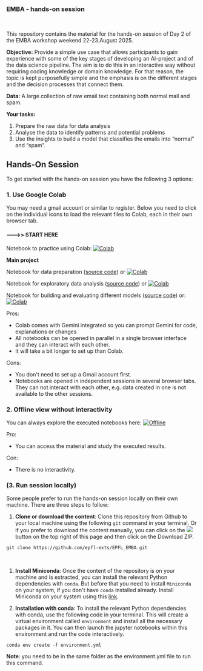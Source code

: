 ### EMBA - hands-on session

&nbsp;
&nbsp;

This repository contains the material for the hands-on session of Day 2 of the EMBA workshop weekend 22-23.August 2025.


**Objective:** Provide a simple use case that allows participants to gain experience with some of the key stages of developing an AI-project and of the data science pipeline. The aim is to do this in an interactive way without requiring coding knowledge or domain knowledge. For that reason, the topic is kept purposefully simple and the emphasis is on the different stages and the decision processes that connect them.  

**Data:**  A large collection of raw email text containing both normal mail and spam.

**Your tasks:** 
1. Prepare the raw data for data analysis
2. Analyse the data to identify patterns and potential problems
3. Use the insights to build a model that classifies the emails into “normal” and “spam”. 


## Hands-On Session

To get started with the hands-on session you have the following 3 options:

### 1. Use Google Colab   

You may need a gmail account or similar to register. Below you need to click on the individual icons to load the relevant files to Colab, each in their own browser tab.

#### --->> START HERE 
Notebook to practice using Colab:
[![Colab](https://colab.research.google.com/assets/colab-badge.svg)](https://colab.research.google.com/github/epfl-exts/EPFL_EMBA/blob/main/notebooks/colab_practice.ipynb) 

**Main project**

Notebook for data preparation ([source code](notebooks/data_preparation.ipynb)) or
[![Colab](https://colab.research.google.com/assets/colab-badge.svg)](https://colab.research.google.com/github/epfl-exts/EPFL_EMBA/blob/main/notebooks/data_preparation.ipynb) 

Notebook for exploratory data analysis ([source code](notebooks/EDA.ipynb)) or
[![Colab](https://colab.research.google.com/assets/colab-badge.svg)](https://colab.research.google.com/github/epfl-exts/EPFL_EMBA/blob/main/notebooks/EDA.ipynb) 

Notebook for building and evaluating different models ([source code](notebooks/supervised_learning.ipynb)) or:
[![Colab](https://colab.research.google.com/assets/colab-badge.svg)](https://colab.research.google.com/github/epfl-exts/EPFL_EMBA/blob/main/notebooks/supervised_learning.ipynb) 

Pros: 
* Colab comes with Gemini integrated so you can prompt Gemini for code, explanations or changes
* All notebooks can be opened in parallel in a single browser interface and they can interact with each other. 
* It will take a bit longer to set up than Colab. 

Cons: 
* You don't need to set up a Gmail account first. 
* Notebooks are opened in independent sessions in several browser tabs. They can not interact with each other, e.g. data created in one is not available to the other sessions. 


### 2. Offline view without interactivity

You can always explore the executed notebooks here: 
[![Offline](https://img.shields.io/badge/Offline_View-Open-Blue.svg)](https://github.com/epfl-exts/EPFL_EMBA/blob/main/static)

Pro:
* You can access the material and study the executed results.

Con:
* There is no interactivity.

### (3. Run session locally)

Some people prefer to run the hands-on session locally on their own machine. There are three steps to follow:

1. **Clone or download the content**: Clone this repository from Github to your local machine using the following `git` command in your terminal. Or if you prefer to download the content manually, you can click on the ![](https://placehold.co/60x25/green/white?text=<>+Code) button on the top right of this page and then click on the Download ZIP.
```
git clone https://github.com/epfl-exts/EPFL_EMBA.git
```
<br>

1. **Install Miniconda**: Once the content of the repository is on your machine and is extracted, you can install the relevant Python dependencies with `conda`. But before that you need to install `Miniconda` on your system, if you don't have `conda` installed already. Install Miniconda on your system using this [link](https://docs.conda.io/en/latest/miniconda.html).

2. **Installation with conda**: To install the relevant Python dependencies with conda, use the following code in your terminal. This will create a virtual environment called `environment` and install all the necessary packages in it. You can then launch the jupyter notebooks within this environment and run the code interactively.

```
conda env create -f environment.yml
```

**Note**: you need to be in the same folder as the environment.yml file to run this command.